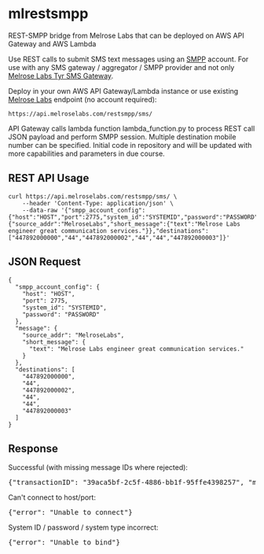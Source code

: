 # mlrestsmpp
REST-SMPP bridge from Melrose Labs that can be deployed on AWS API Gateway and AWS Lambda

Use REST calls to submit SMS text messages using an [SMPP](https://smpp.org) account. For use with any SMS gateway / aggregator / SMPP provider and not only [Melrose Labs Tyr SMS Gateway](https://melroselabs.com/services/tyr-sms-gateway/).

Deploy in your own AWS API Gateway/Lambda instance or use existing [Melrose Labs](https://melroselabs.com) endpoint (no account required):

``` https://api.melroselabs.com/restsmpp/sms/ ```

API Gateway calls lambda function lambda_function.py to process REST call JSON payload and perform SMPP session.  Multiple destination mobile number can be specified.  Initial code in repository and will be updated with more capabilities and parameters in due course.

## REST API Usage

```
curl https://api.melroselabs.com/restsmpp/sms/ \
	--header 'Content-Type: application/json' \
	--data-raw '{"smpp_account_config":{"host":"HOST","port":2775,"system_id":"SYSTEMID","password":"PASSWORD"},"message":{"source_addr":"MelroseLabs","short_message":{"text":"Melrose Labs engineer great communication services."}},"destinations":["447892000000","44","447892000002","44","44","447892000003"]}'
```

## JSON Request

```
{
  "smpp_account_config": {
    "host": "HOST",
    "port": 2775,
    "system_id": "SYSTEMID",
    "password": "PASSWORD"
  },
  "message": {
    "source_addr": "MelroseLabs",
    "short_message": {
      "text": "Melrose Labs engineer great communication services."
    }
  },
  "destinations": [
    "447892000000",
    "44",
    "447892000002",
    "44",
    "44",
    "447892000003"
  ]
}
```

## Response

Successful (with missing message IDs where rejected):
<pre>
{"transactionID": "39aca5bf-2c5f-4886-bb1f-95ffe4398257", "messageID": ["10a2", "", "10a3", "", "", "10a4"]}
</pre>

Can't connect to host/port:
<pre>
{"error": "Unable to connect"}
</pre>

System ID / password / system type incorrect:
<pre>
{"error": "Unable to bind"}
</pre>
